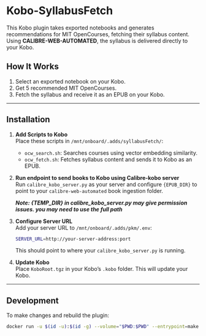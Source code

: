 # Kobo-SyllabusFetch

This Kobo plugin takes exported notebooks and generates recommendations for MIT OpenCourses, fetching their syllabus content. Using **CALIBRE-WEB-AUTOMATED**, the syllabus is delivered directly to your Kobo. 

## How It Works
1. Select an exported notebook on your Kobo.
2. Get 5 recommended MIT OpenCourses.
3. Fetch the syllabus and receive it as an EPUB on your Kobo.

---

## Installation

1. **Add Scripts to Kobo**  
   Place these scripts in `/mnt/onboard/.adds/syllabusFetch/`:
   - `ocw_search.sh`: Searches courses using vector embedding similarity.
   - `ocw_fetch.sh`: Fetches syllabus content and sends it to Kobo as an EPUB.

2. **Run endpoint to send books to Kobo using Calibre-kobo server**  
   Run `calibre_kobo_server.py` as your server and configure `{EPUB_DIR}` to point to your `calibre-web-automated` book ingestion folder.

   ***Note: {TEMP_DIR} in calibre_kobo_server.py may give permission issues. you may need to use the full path***

3. **Configure Server URL**  
   Add your server URL to `/mnt/onboard/.adds/pkm/.env`:
   ```bash
   SERVER_URL=http://your-server-address:port
   ```
   This should point to where your `calibre_kobo_server.py` is running.

4. **Update Kobo**  
   Place `KoboRoot.tgz` in your Kobo’s `.kobo` folder. This will update your Kobo.

---

## Development

To make changes and rebuild the plugin:
```bash
docker run -u $(id -u):$(id -g) --volume="$PWD:$PWD" --entrypoint=make --workdir="$PWD" --env=HOME --rm -it ghcr.io/pgaskin/nickeltc:1 NAME=SyllabusFetch

